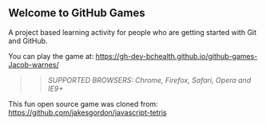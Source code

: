 ## Welcome to GitHub Games

A project based learning activity for people who are getting started with Git and GitHub.

You can play the game at: https://gh-dev-bchealth.github.io/github-games-Jacob-warnes/
>> _*SUPPORTED BROWSERS*: Chrome, Firefox, Safari, Opera and IE9+_

This fun open source game was cloned from: https://github.com/jakesgordon/javascript-tetris
